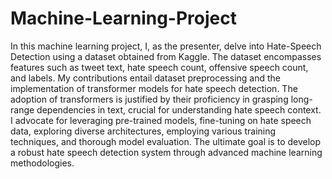 # Machine-Learning-Project
In this machine learning project, I, as the presenter, delve into Hate-Speech Detection using a dataset obtained from Kaggle. The dataset encompasses features such as tweet text, hate speech count, offensive speech count, and labels. My contributions entail dataset preprocessing and the implementation of transformer models for hate speech detection. The adoption of transformers is justified by their proficiency in grasping long-range dependencies in text, crucial for understanding hate speech context. I advocate for leveraging pre-trained models, fine-tuning on hate speech data, exploring diverse architectures, employing various training techniques, and thorough model evaluation. The ultimate goal is to develop a robust hate speech detection system through advanced machine learning methodologies.





